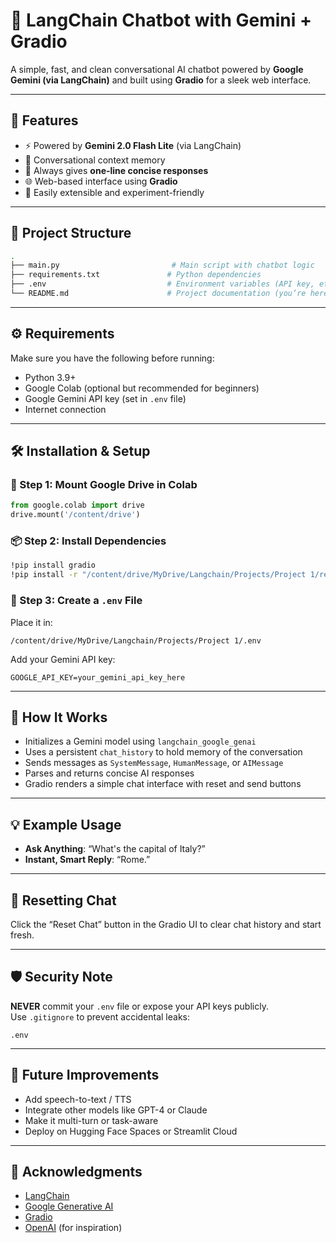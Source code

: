 # 💬 LangChain Chatbot with Gemini + Gradio  
A simple, fast, and clean conversational AI chatbot powered by **Google Gemini (via LangChain)** and built using **Gradio** for a sleek web interface.

---

## 🚀 Features

- ⚡ Powered by **Gemini 2.0 Flash Lite** (via LangChain)
- 🧠 Conversational context memory
- 🎯 Always gives **one-line concise responses**
- 🌐 Web-based interface using **Gradio**
- 🧪 Easily extensible and experiment-friendly

---

## 📁 Project Structure

```bash
.
├── main.py                         # Main script with chatbot logic
├── requirements.txt               # Python dependencies
├── .env                           # Environment variables (API key, etc.)
└── README.md                      # Project documentation (you’re here)
```

---

## ⚙️ Requirements

Make sure you have the following before running:

- Python 3.9+
- Google Colab (optional but recommended for beginners)
- Google Gemini API key (set in `.env` file)
- Internet connection

---

## 🛠️ Installation & Setup

### 🔗 Step 1: Mount Google Drive in Colab

```python
from google.colab import drive
drive.mount('/content/drive')
```

### 📦 Step 2: Install Dependencies

```bash
!pip install gradio
!pip install -r "/content/drive/MyDrive/Langchain/Projects/Project 1/requirements.txt"
```

### 🔐 Step 3: Create a `.env` File

Place it in:

```
/content/drive/MyDrive/Langchain/Projects/Project 1/.env
```

Add your Gemini API key:

```env
GOOGLE_API_KEY=your_gemini_api_key_here
```

---

## 🧠 How It Works

- Initializes a Gemini model using `langchain_google_genai`
- Uses a persistent `chat_history` to hold memory of the conversation
- Sends messages as `SystemMessage`, `HumanMessage`, or `AIMessage`
- Parses and returns concise AI responses
- Gradio renders a simple chat interface with reset and send buttons

---

## 💡 Example Usage

- **Ask Anything**: “What's the capital of Italy?”
- **Instant, Smart Reply**: “Rome.”

---

## 🧽 Resetting Chat

Click the “Reset Chat” button in the Gradio UI to clear chat history and start fresh.

---

## 🛡️ Security Note

**NEVER** commit your `.env` file or expose your API keys publicly.  
Use `.gitignore` to prevent accidental leaks:

```
.env
```

---

## 🌟 Future Improvements

- Add speech-to-text / TTS
- Integrate other models like GPT-4 or Claude
- Make it multi-turn or task-aware
- Deploy on Hugging Face Spaces or Streamlit Cloud

---

## 🙌 Acknowledgments

- [LangChain](https://github.com/langchain-ai/langchain)
- [Google Generative AI](https://ai.google.dev/)
- [Gradio](https://www.gradio.app/)
- [OpenAI](https://openai.com/) (for inspiration)

